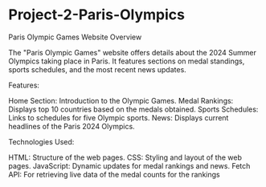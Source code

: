 # Project-2-Paris-Olympics
Paris Olympic Games Website
Overview

The "Paris Olympic Games" website offers details about the 2024 Summer Olympics taking place in Paris. It features sections on medal standings, sports schedules, and the most recent news updates.

Features:

Home Section: Introduction to the Olympic Games.
Medal Rankings: Displays top 10 countries based on the medals obtained.
Sports Schedules: Links to schedules for five Olympic sports.
News: Displays current headlines of the Paris 2024 Olympics.

Technologies Used:

HTML: Structure of the web pages.
CSS: Styling and layout of the web pages.
JavaScript: Dynamic updates for medal rankings and news.
Fetch API: For retrieving live data of the medal counts for the rankings
